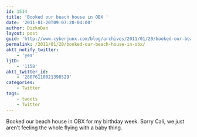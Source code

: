 ```yaml
---
id: 1514
title: 'Booked our beach house in OBX '
date: '2011-01-20T09:07:20-04:00'
author: DizkoDan
layout: post
guid: 'http://www.cyberjunx.com/blog/archives/2011/01/20/booked-our-beach-house-in-obx/'
permalink: /2011/01/20/booked-our-beach-house-in-obx/
aktt_notify_twitter:
    - 'yes'
ljID:
    - '1158'
aktt_twitter_id:
    - '28076110021398529'
categories:
    - Twitter
tags:
    - tweets
    - Twitter
---
```


Booked our beach house in OBX for my birthday week. Sorry Cali, we just aren’t feeling the whole flying with a baby thing.